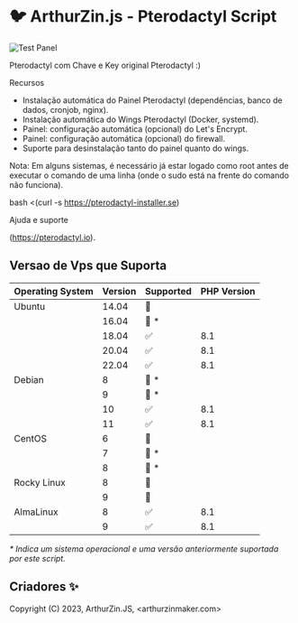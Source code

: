 # :bird: ArthurZin.js - Pterodactyl Script

![Test Panel](https://github.com/pterodactyl-installer/pterodactyl-installer/actions/workflows/panel.yml/badge.svg)

Pterodactyl com Chave e Key original Pterodactyl :)

Recursos
- Instalação automática do Painel Pterodactyl (dependências, banco de dados, cronjob, nginx).
- Instalação automática do Wings Pterodactyl (Docker, systemd).
- Painel: configuração automática (opcional) do Let's Encrypt.
- Painel: configuração automática (opcional) do firewall.
- Suporte para desinstalação tanto do painel quanto do wings.


Nota: Em alguns sistemas, é necessário já estar logado como root antes de executar o comando de uma linha (onde o sudo está na frente do comando não funciona).

bash <(curl -s https://pterodactyl-installer.se)


Ajuda e suporte

(https://pterodactyl.io).

## Versao de Vps que Suporta

| Operating System | Version | Supported          | PHP Version |
| ---------------- | ------- | ------------------ | ----------- |
| Ubuntu           | 14.04   | :red_circle:       |             |
|                  | 16.04   | :red_circle: \*    |             |
|                  | 18.04   | :white_check_mark: | 8.1         |
|                  | 20.04   | :white_check_mark: | 8.1         |
|                  | 22.04   | :white_check_mark: | 8.1         |
| Debian           | 8       | :red_circle: \*    |             |
|                  | 9       | :red_circle: \*    |             |
|                  | 10      | :white_check_mark: | 8.1         |
|                  | 11      | :white_check_mark: | 8.1         |
| CentOS           | 6       | :red_circle:       |             |
|                  | 7       | :red_circle: \*    |             |
|                  | 8       | :red_circle: \*    |             |
| Rocky Linux      | 8       | :red_circle:       |             |
|                  | 9       | :red_circle:       |             |
| AlmaLinux        | 8       | :white_check_mark: | 8.1         |
|                  | 9       | :white_check_mark: | 8.1         |

_\* Indica um sistema operacional e uma versão anteriormente suportada por este script._

## Criadores ✨

Copyright (C) 2023, ArthurZin.JS, <arthurzinmaker.com>
